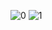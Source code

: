 ![0](https://github.com/likelion-unilearn/.github/assets/86940801/e6d93a02-d768-4072-b571-bdc5e9554548)
![1](https://github.com/likelion-unilearn/.github/assets/86940801/9fb3b534-86ce-418a-bf0e-34f9276234cc)
